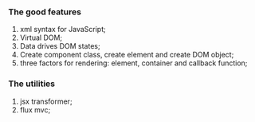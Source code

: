 ### The good features

1. xml syntax for JavaScript;
2. Virtual DOM;
3. Data drives DOM states;
4. Create component class, create element and create DOM object;
5. three factors for rendering: element, container and callback function;

### The utilities

1. jsx transformer;
2. flux mvc;
